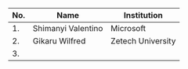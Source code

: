| No. | Name                   | Institution            |
| --- |------------------------|------------------------|
| 1.  | Shimanyi Valentino     | Microsoft              | 
| 2.  | Gikaru Wilfred         | Zetech University      |
| 3.  |                        |                        |
